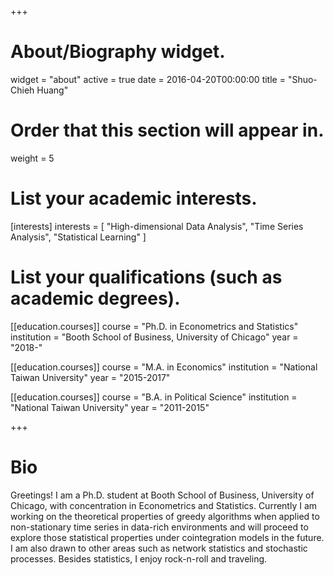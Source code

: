 +++
# About/Biography widget.
widget = "about"
active = true
date = 2016-04-20T00:00:00
title = "Shuo-Chieh Huang"

# Order that this section will appear in.
weight = 5

# List your academic interests.
[interests]
  interests = [
    "High-dimensional Data Analysis",
    "Time Series Analysis",
    "Statistical Learning"
  ]

# List your qualifications (such as academic degrees).
[[education.courses]]
  course = "Ph.D. in Econometrics and Statistics"
  institution = "Booth School of Business, University of Chicago"
  year = "2018-"

[[education.courses]]
  course = "M.A. in Economics"
  institution = "National Taiwan University"
  year = "2015-2017"

[[education.courses]]
  course = "B.A. in Political Science"
  institution = "National Taiwan University"
  year = "2011-2015"
 
+++

# Bio

Greetings! I am a Ph.D. student at Booth School of Business, University of Chicago, with concentration in Econometrics and Statistics. Currently I am working on the theoretical properties of greedy algorithms when applied to non-stationary time series in data-rich environments and will proceed to explore those statistical properties under cointegration models in the future. I am also drawn to other areas such as network statistics and stochastic processes. Besides statistics, I enjoy rock-n-roll and traveling.
